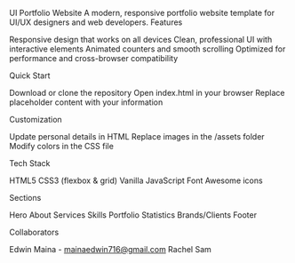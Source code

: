 UI Portfolio Website
A modern, responsive portfolio website template for UI/UX designers and web developers.
Features

Responsive design that works on all devices
Clean, professional UI with interactive elements
Animated counters and smooth scrolling
Optimized for performance and cross-browser compatibility

Quick Start

Download or clone the repository
Open index.html in your browser
Replace placeholder content with your information

Customization

Update personal details in HTML
Replace images in the /assets folder
Modify colors in the CSS file

Tech Stack

HTML5
CSS3 (flexbox & grid)
Vanilla JavaScript
Font Awesome icons

Sections

Hero
About
Services
Skills
Portfolio
Statistics
Brands/Clients
Footer

Collaborators

Edwin Maina - mainaedwin716@gmail.com
Rachel
Sam

